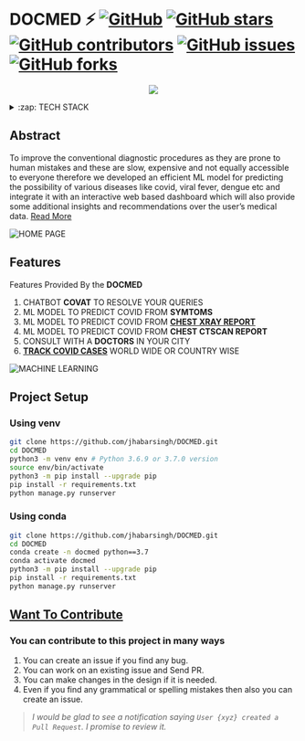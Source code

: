 # DOCMED  ⚡️ [![GitHub](https://img.shields.io/github/license/jhabarsingh/DOCMED?color=blue)](https://github.com/jhabarsingh/DOCMED/blob/master/LICENSE) [![GitHub stars](https://img.shields.io/github/stars/jhabarsingh/DOCMED)](https://github.com/jhabarsingh/DDOCMED/stargazers)  [![GitHub contributors](https://img.shields.io/github/contributors/jhabarsingh/DOCMED.svg)](https://github.com/jhabarsingh/DOCMED/graphs/contributors)  [![GitHub issues](https://img.shields.io/github/issues/jhabarsingh/DOCMED.svg)](https://github.com/jhabarsingh/DOCMED/issues) [![GitHub forks](https://img.shields.io/github/forks/jhabarsingh/DOCMED.svg?style=social&label=Fork)](https://GitHub.com/jhabarsingh/DOCMED/network/)

<p align="center">
  <img src="https://github.com/jhabarsingh/DOCMED/blob/main/docs/animations/docmed.png?raw=true" />
</p>
<details>
  <summary>:zap: TECH STACK</summary>
  <br/>
  <div style="display:flex;justify-content:space-around">
  <img titlt="Dialog Flow" src="https://pbs.twimg.com/profile_images/880147119528476672/S7C-2C6t.jpg" width="50px" height="50px"  style="margin-right:5px;"/>
  <img  title="Django" src="https://icon-library.com/images/django-icon/django-icon-0.jpg" width="50px" height="50px" style="margin-right:5px;" />
<!--   <img  title="Kommunicate" src="https://ps.w.org/kommunicate-live-chat/assets/icon-256x256.png?rev=2291443" height="50px"  style="margin-right:5px;"/> -->
  <img title="Heroku"  src="https://www.thedevcoach.co.uk/wp-content/uploads/2020/04/heroku.png" height="50px"  style="margin-right:5px;"/> 
  <img  title="Tensorflow" src="https://www.altoros.com/blog/wp-content/uploads/2016/01/tensorflow-logo-cropped.png" height="50px" style="margin-right:5px;" />
  <img  title="Postgresql" src="https://pbs.twimg.com/media/EGc7jg4XoAA0bez.png" height="50px" style="margin-right:5px;" />
  <img  title="Scikit Learn" src="https://www.analyticsvidhya.com/wp-content/uploads/2015/01/scikit-learn-logo.png" height="50px" style="margin-right:5px;" />
  <img title="Reactjs" src="https://icons-for-free.com/iconfiles/png/512/design+development+facebook+framework+mobile+react+icon-1320165723839064798.png" width="50px" height="50px"  style="margin-right:5px;"/>
  <img  title="Docker" src="https://pbs.twimg.com/profile_images/1273307847103635465/lfVWBmiW_400x400.png" height="50px" style="margin-right:5px;" />
</div>
</details>

## Abstract
To improve the conventional diagnostic procedures as they are prone to human
mistakes and these are slow, expensive and not equally accessible to everyone therefore 
we developed an efficient ML model for predicting the possibility of various
diseases like covid, viral fever, dengue etc and integrate it with an interactive web
based dashboard which will also provide some additional insights and
recommendations over the user’s medical data.
[Read More](https://docs.google.com/document/d/1q19CVPYDygCHwYQ6YYb1oWLqrlC6ymcc14U_EjeX64w/edit?usp=sharing)


![HOME PAGE](https://github.com/jhabarsingh/Covid-Assistant/blob/main/docs/animations/chatbot.gif)

## Features
Features Provided By the **DOCMED**
  1. CHATBOT **COVAT** TO RESOLVE YOUR QUERIES
  2. ML MODEL TO PREDICT COVID FROM **SYMTOMS**
  3. ML MODEL TO PREDICT COVID FROM [**CHEST XRAY REPORT**](https://github.com/jhabarsingh/XRAY-COVID-PREDICTION)
  4. ML MODEL TO PREDICT COVID FROM **CHEST CTSCAN REPORT**
  6. CONSULT WITH A **DOCTORS** IN YOUR CITY
  7. [**TRACK COVID CASES**](https://github.com/jhabarsingh/COTRACK) WORLD WIDE OR COUNTRY WISE

![MACHINE LEARNING](https://github.com/jhabarsingh/DOCMED/blob/main/docs/animations/ml_new.gif)

## Project Setup

### Using venv
```bash
git clone https://github.com/jhabarsingh/DOCMED.git  
cd DOCMED
python3 -m venv env # Python 3.6.9 or 3.7.0 version 
source env/bin/activate
python3 -m pip install --upgrade pip
pip install -r requirements.txt
python manage.py runserver
```

### Using conda
```bash
git clone https://github.com/jhabarsingh/DOCMED.git  
cd DOCMED
conda create -n docmed python==3.7 
conda activate docmed
python3 -m pip install --upgrade pip
pip install -r requirements.txt
python manage.py runserver
```

## [Want To Contribute](https://medium.com/mindsdb/contributing-to-an-open-source-project-how-to-get-started-6ba812301738)
### You can contribute to this project in many ways
 1. You can create an issue if you find any bug.
 2. You can work on an existing issue and Send PR.
 3. You can make changes in the design if it is needed.
 4. Even if you find any grammatical or spelling mistakes then also you can create an issue.

> *I would be glad to see a notification saying `User {xyz} created a Pull Request`.
I promise to review it.*
